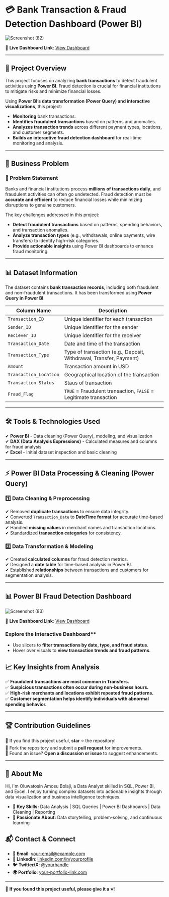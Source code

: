 # 💳 Bank Transaction & Fraud Detection Dashboard (Power BI)
![Screenshot (82)](https://github.com/user-attachments/assets/513de2bb-10d2-48b6-951f-c45778643d79)

📌 **Live Dashboard Link**: [View Dashboard](https://app.powerbi.com/reportEmbed?reportId=YOUR_REPORT_ID)  

---

## 📌 Project Overview
This project focuses on analyzing **bank transactions** to detect fraudulent activities using **Power BI**. Fraud detection is crucial for financial institutions to mitigate risks and minimize financial losses. 

Using **Power BI’s data transformation (Power Query) and interactive visualizations**, this project:
- **Monitoring** bank transactions.
- **Identifies fraudulent transactions** based on patterns and anomalies.
- **Analyzes transaction trends** across different payment types, locations, and customer segments.
- **Builds an interactive fraud detection dashboard** for real-time monitoring and analysis.

---

## 🎯 Business Problem
### **🔎 Problem Statement**
Banks and financial institutions process **millions of transactions daily**, and fraudulent activities can often go undetected. Fraud detection must be **accurate and efficient** to reduce financial losses while minimizing disruptions to genuine customers.

The key challenges addressed in this project:
- **Detect fraudulent transactions** based on patterns, spending behaviors, and transaction anomalies.
- **Analyze transaction types** (e.g., withdrawals, online payments, wire transfers) to identify high-risk categories.
- **Provide actionable insights** using Power BI dashboards to enhance fraud monitoring.

---

## 📊 Dataset Information
The dataset contains **bank transaction records**, including both fraudulent and non-fraudulent transactions. It has been transformed using **Power Query in Power BI**.

| Column Name         | Description |
|---------------------|-------------|
| `Transaction_ID`   | Unique identifier for each transaction |
| `Sender_ID`      | Unique identifier for the sender |
| `Reciever_ID`      | Unique identifier for the receiver |
| `Transaction_Date` | Date and time of the transaction |
| `Transaction_Type` | Type of transaction (e.g., Deposit, Withdrawal, Transfer, Payment) |
| `Amount`          | Transaction amount in USD |
| `Transaction_Location` | Geographical location of the transaction |
| `Transaction Status` | Staus of transaction |
| `Fraud_Flag`     | `TRUE` = Fraudulent transaction, `FALSE` = Legitimate transaction |

---

## 🛠️ Tools & Technologies Used
✔ **Power BI** - Data cleaning (Power Query), modeling, and visualization  
✔ **DAX (Data Analysis Expressions)** - Calculated measures and columns for fraud analysis  
✔ **Excel** - Initial dataset inspection and basic cleaning  

---

## ⚡ Power BI Data Processing & Cleaning (Power Query)
### **1️⃣ Data Cleaning & Preprocessing**
✔ Removed **duplicate transactions** to ensure data integrity.  
✔ Converted `Transaction_Date` to **DateTime format** for accurate time-based analysis.  
✔ Handled **missing values** in merchant names and transaction locations.  
✔ Standardized **transaction categories** for consistency.  

### **2️⃣ Data Transformation & Modeling**
✔ Created **calculated columns** for fraud detection metrics.  
✔ Designed a **date table** for time-based analysis in Power BI.  
✔ Established **relationships** between transactions and customers for segmentation analysis.  

---

## 📊 Power BI Fraud Detection Dashboard

![Screenshot (83)](https://github.com/user-attachments/assets/e5cf58d0-af92-40d2-b75d-16201bc72378)


📌 **Live Dashboard Link**: [View Dashboard](https://app.powerbi.com/reportEmbed?reportId=YOUR_REPORT_ID)  

 ### Explore the Interactive Dashboard**
- Use slicers to **filter transactions by date, type, and fraud status**.
- Hover over visuals to **view transaction trends and fraud patterns**.

## 📈 Key Insights from Analysis
✅ **Fraudulent transactions are most common in Transfers.**  
✅ **Suspicious transactions often occur during non-business hours.**  
✅ **High-risk merchants and locations exhibit repeated fraud patterns.**  
✅ **Customer segmentation helps identify individuals with abnormal spending behavior.**  

---

## 🏆 Contribution Guidelines
🔹 If you find this project useful, **star** ⭐ the repository!  
🔹 Fork the repository and submit a **pull request** for improvements.  
🔹 Found an issue? **Open a discussion or issue** to suggest enhancements.  

---

## 📌 About Me
Hi, I'm Oluwatosin Amosu Bolaji, a Data Analyst skilled in SQL, Power BI, and Excel. I enjoy turning complex datasets into actionable insights through data visualization and business intelligence techniques.

- **🔹 Key Skills:** Data Analysis | SQL Queries | Power BI Dashboards | Data Cleaning | Reporting
- **🔹 Passionate About:** Data storytelling, problem-solving, and continuous learning

## 📬 Contact & Connect
- **📩 Email**: your-email@example.com  
- **💼 LinkedIn**: [linkedin.com/in/yourprofile](#)  
- **🐦 Twitter/X**: [@yourhandle](#)  
- **🌍 Portfolio**: [your-portfolio-link.com](#)  

---
📌 **If you found this project useful, please give it a ⭐!**  
